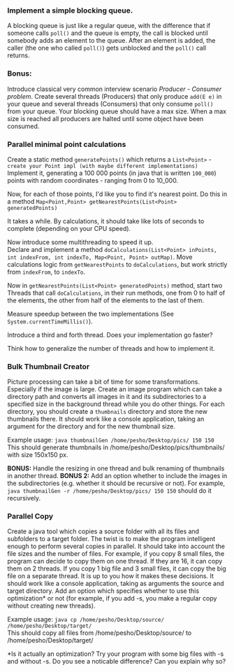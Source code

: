 ### Implement a simple blocking queue.
A blocking queue is just like a regular queue, with the difference that if someone calls `poll()` and the queue is empty, the call is blocked until somebody adds an element to the queue. After an element is added, the caller (the one who called `poll()`) gets unblocked and the `poll()` call returns.

### Bonus: 
Introduce classical very common interview scenario *Producer - Consumer problem*. Create several threads (Producers) that only produce `add(E e)` in your queue and several threads (Consumers) that only consume `poll()` from your queue. Your blocking queue should have a max size. When a max size is reached all producers are halted until some object have been consumed.  

### Parallel minimal point calculations

Create a static method `generatePoints()` which returns a `List<Point>` - `create your Point impl (with maybe different implementations)`   
Implement it, generating a 100 000 points (in java that is written `100_000`) points with random coordinates - ranging from 0 to 10_000.

Now, for each of those points, I'd like you to find it's nearest point. Do this in a method `Map<Point,Point> getNearestPoints(List<Point> generatedPoints)`  

It takes a while. By calculations, it should take like lots of seconds to complete (depending on your CPU speed).  

Now introduce some multithreading to speed it up.  
Declare and implement a method `doCalculations(List<Point> inPoints, int indexFrom, int indexTo, Map<Point, Point> outMap)`.
Move calculations logic from `getNearestPoints` to `doCalculations`, but work strictly from `indexFrom`, to `indexTo`. 

Now in `getNearestPoints(List<Point> generatedPoints)` method, start two Threads that call `doCalculations`, in their run methods, one from 0 to half of the elements, the other from half of the elements to the last of them.

Measure speedup between the two implementations (See `System.currentTimeMillis()`).

Introduce a third and forth thread. Does your implementation go faster?

Think how to generalize the number of threads and how to implement it.

### Bulk Thumbnail Creator
Picture processing can take a bit of time for some transformations. Especially if the image is large. Create an image program which can take a directory path and converts all images in it and its subdirectories to a specified size in the background thread while you do other things. For each directory, you should create a `thumbnails` directory and store the new thumbnails there. It should work like a console application, taking an argument for the directory and for the new thumbnail size.

Example usage: `java thumbnailGen /home/pesho/Desktop/pics/ 150 150`  
This should generate thumbnails in /home/pesho/Desktop/pics/thumbnails/ with size 150x150 px.

**BONUS:** Handle the resizing in one thread and bulk renaming of thumbnails in another thread.
**BONUS 2:** Add an option whether to include the images in the subdirectories (e.g. whether it should be recursive or not). For example,  `java thumbnailGen -r /home/pesho/Desktop/pics/ 150 150` should do it recursively.

### Parallel Copy
Create a java tool which copies a source folder with all its files and subfolders to a target folder. The twist is to make the program intelligent enough to perform several copies in parallel. It should take into account the file sizes and the number of files. For example, if you copy 8 small files, the program can decide to copy them on one thread. If they are 16, it can copy them on 2 threads. If you copy 1 big file and 3 small files, it can copy the big file on a separate thread. It is up to you how it makes these decisions. It should work like a console application, taking as arguments the source and target directory. Add an option which specifies whether to use this optimization* or not (for example, if you add -s, you make a regular copy without creating new threads).

Example usage: `java cp /home/pesho/Desktop/source/ /home/pesho/Desktop/target/`  
This should copy all files from /home/pesho/Desktop/source/ to /home/pesho/Desktop/target/

*Is it actually an optimization? Try your program with some big files with -s and without -s. Do you see a noticable difference? Can you explain why so?
